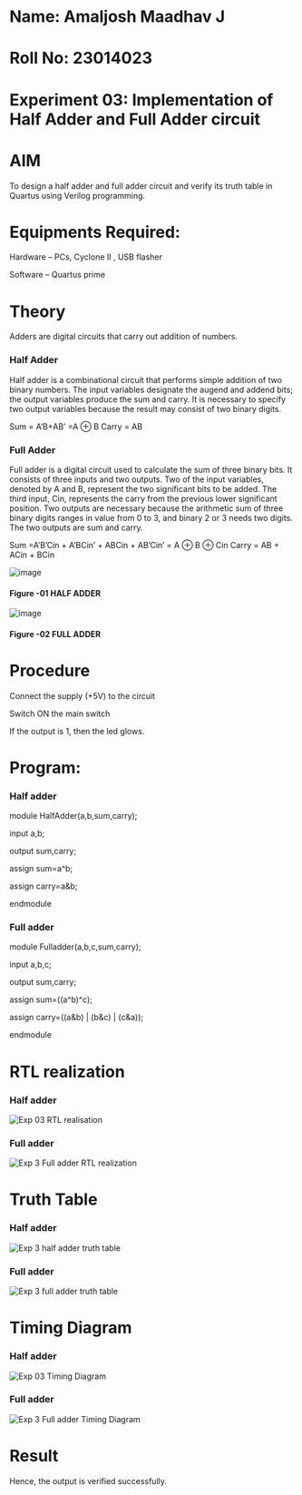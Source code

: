 # Name: Amaljosh Maadhav J
# Roll No: 23014023
# Experiment 03: Implementation of Half Adder and Full Adder circuit
# AIM
To design a half adder and full adder circuit and verify its truth table in Quartus using Verilog programming.
# Equipments Required:
Hardware – PCs, Cyclone II , USB flasher

Software – Quartus prime
# Theory
Adders are digital circuits that carry out addition of numbers.

### Half Adder
Half adder is a combinational circuit that performs simple addition of two binary numbers. The input variables designate the augend and addend bits; the output variables produce the sum and carry. It is necessary to specify two output variables because the result may consist of two binary digits.

Sum = A’B+AB’ =A ⊕ B Carry = AB

### Full Adder
Full adder is a digital circuit used to calculate the sum of three binary bits. It consists of three inputs and two outputs. Two of the input variables, denoted by A and B, represent the two significant bits to be added. The third input, Cin, represents the carry from the previous lower significant position. Two outputs are necessary because the arithmetic sum of three binary digits ranges in value from 0 to 3, and binary 2 or 3 needs two digits. The two outputs are sum and carry.

Sum =A’B’Cin + A’BCin’ + ABCin + AB’Cin’ = A ⊕ B ⊕ Cin Carry = AB + ACin + BCin

 ![image](https://user-images.githubusercontent.com/36288975/163552156-a13e5a56-c638-4110-97d9-8896907c8d25.png)

#### Figure -01 HALF ADDER 


![image](https://user-images.githubusercontent.com/36288975/163552057-b3547877-6d07-45b4-b7e0-bcfebfad9e1d.png)

#### Figure -02 FULL ADDER 

# Procedure

Connect the supply (+5V) to the circuit

Switch ON the main switch

If the output is 1, then the led glows.






# Program:
### Half adder
module HalfAdder(a,b,sum,carry);

input a,b;

output sum,carry;

assign sum=a^b;

assign carry=a&b;

endmodule

### Full adder
module Fulladder(a,b,c,sum,carry);

input a,b,c;

output sum,carry;

assign sum=((a^b)^c);

assign carry=((a&b) | (b&c) | (c&a));

endmodule

# RTL realization
### Half adder
![Exp 03 RTL realisation](https://github.com/amal-2006/Exp-02-Implementation-of-Half-Adder-and-Full-Adder-circuit/assets/148410730/b30a988e-85cf-4d33-85c1-38826dea1b45)

### Full adder
![Exp 3 Full adder RTL realization](https://github.com/amal-2006/Exp-02-Implementation-of-Half-Adder-and-Full-Adder-circuit/assets/148410730/e75af70a-0cab-4024-9c7d-8cb6d3cfd843)


# Truth Table
### Half adder
![Exp 3 half adder  truth table](https://github.com/amal-2006/Exp-02-Implementation-of-Half-Adder-and-Full-Adder-circuit/assets/148410730/895b059f-09b6-43a7-b003-b8dc05f6ee88)

### Full adder
![Exp 3 full adder truth table](https://github.com/amal-2006/Exp-02-Implementation-of-Half-Adder-and-Full-Adder-circuit/assets/148410730/ea912e57-4abb-4002-b981-63c66c397783)

# Timing Diagram
### Half adder
![Exp 03 Timing Diagram](https://github.com/amal-2006/Exp-02-Implementation-of-Half-Adder-and-Full-Adder-circuit/assets/148410730/6637ebc6-60c4-463a-b1ac-4bca2edff20a)

### Full adder
![Exp 3 Full adder Timing Diagram](https://github.com/amal-2006/Exp-02-Implementation-of-Half-Adder-and-Full-Adder-circuit/assets/148410730/e04818be-43ff-440a-981a-0dcef8eda3a7)

# Result
Hence, the output is verified successfully. 
